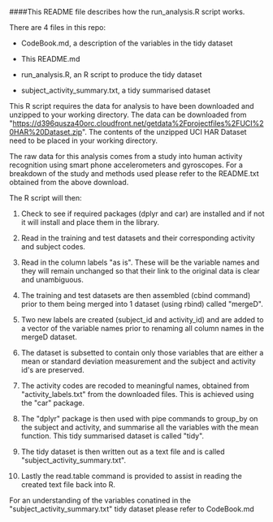 ####This README file describes how the run_analysis.R script works.

There are 4 files in this repo:

- CodeBook.md,  a description of the variables in the tidy dataset

- This README.md

- run_analysis.R, an R script to produce the tidy dataset

- subject_activity_summary.txt, a tidy summarised dataset

This R script requires the data for analysis to have been downloaded and unzipped to your working directory. The data can be downloaded from "https://d396qusza40orc.cloudfront.net/getdata%2Fprojectfiles%2FUCI%20HAR%20Dataset.zip". The contents of the unzipped UCI HAR Dataset need to be placed in your working directory.

The raw data for this analysis comes from a study into human activity recognition using smart phone accelerometers and gyroscopes. For a breakdown of the study and methods used please refer to the README.txt obtained from the above download. 

The R script will then:

  1. Check to see if required packages (dplyr and car) are installed and if not it will install and place them in the library.
  
  2. Read in the training and test datasets and their corresponding activity and subject codes.
  
  3. Read in the column labels "as is". These will be the variable names and they will remain unchanged so that their   link to the original data is clear and unambiguous.
  
  4. The training and test datasets are then assembled (cbind command) prior to them being merged into 1 dataset (using rbind) called "mergeD".
  
  5. Two new labels are created (subject_id and activity_id) and are added to a vector of the variable names prior to renaming all column names in the mergeD dataset.
  
  6. The dataset is subsetted to contain only those variables that are either a mean or standard deviation measurement and the subject and activity id's are preserved.
  
  7. The activity codes are recoded to meaningful names, obtained from "activity_labels.txt" from the downloaded files. This is achieved using the "car" package.
  
  8. The "dplyr" package is then used with pipe commands to group_by on the subject and activity, and summarise all the variables with the mean function. This tidy summarised dataset is called "tidy".
  
  9. The tidy dataset is then written out as a text file and is called "subject_activity_summary.txt".
  
  10. Lastly the read.table command is provided to assist in reading the created text file back into R.

For an understanding of the variables conatined in the "subject_activity_summary.txt" tidy dataset please refer to CodeBook.md